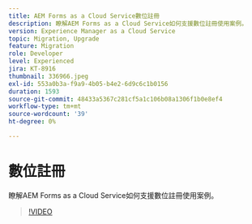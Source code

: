 ```yaml
---
title: AEM Forms as a Cloud Service數位註冊
description: 瞭解AEM Forms as a Cloud Service如何支援數位註冊使用案例。
version: Experience Manager as a Cloud Service
topic: Migration, Upgrade
feature: Migration
role: Developer
level: Experienced
jira: KT-8916
thumbnail: 336966.jpeg
exl-id: 553a0b3a-f9a9-4b05-b4e2-6d9c6c1b0156
duration: 1593
source-git-commit: 48433a5367c281cf5a1c106b08a1306f1b0e8ef4
workflow-type: tm+mt
source-wordcount: '39'
ht-degree: 0%

---
```


# 數位註冊

瞭解AEM Forms as a Cloud Service如何支援數位註冊使用案例。

>[!VIDEO](https://video.tv.adobe.com/v/336966?quality=12&learn=on)
